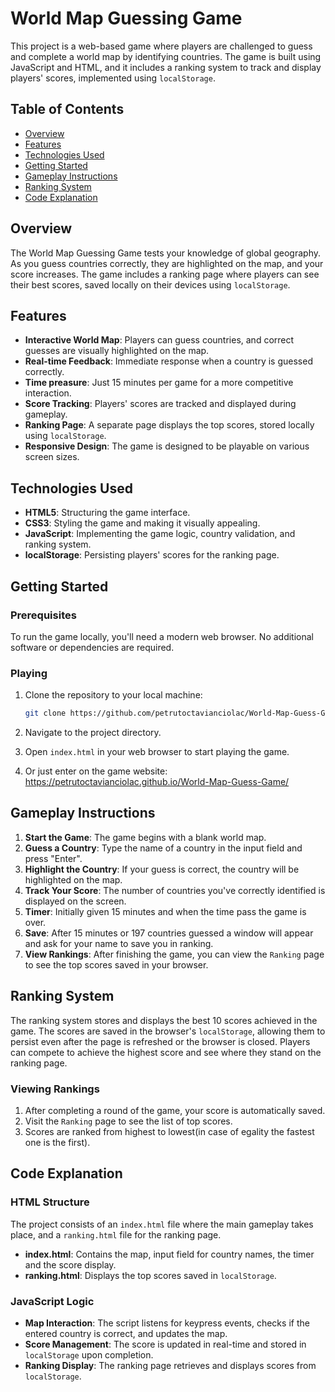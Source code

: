 # World Map Guessing Game

This project is a web-based game where players are challenged to guess and complete a world map by identifying countries. The game is built using JavaScript and HTML, and it includes a ranking system to track and display players' scores, implemented using `localStorage`.

## Table of Contents

- [Overview](#overview)
- [Features](#features)
- [Technologies Used](#technologies-used)
- [Getting Started](#getting-started)
- [Gameplay Instructions](#gameplay-instructions)
- [Ranking System](#ranking-system)
- [Code Explanation](#code-explanation)

## Overview

The World Map Guessing Game tests your knowledge of global geography. As you guess countries correctly, they are highlighted on the map, and your score increases. The game includes a ranking page where players can see their best scores, saved locally on their devices using `localStorage`.

## Features

- **Interactive World Map**: Players can guess countries, and correct guesses are visually highlighted on the map.
- **Real-time Feedback**: Immediate response when a country is guessed correctly.
- **Time preasure**: Just 15 minutes per game for a more competitive interaction.
- **Score Tracking**: Players' scores are tracked and displayed during gameplay.
- **Ranking Page**: A separate page displays the top scores, stored locally using `localStorage`.
- **Responsive Design**: The game is designed to be playable on various screen sizes.

## Technologies Used

- **HTML5**: Structuring the game interface.
- **CSS3**: Styling the game and making it visually appealing.
- **JavaScript**: Implementing the game logic, country validation, and ranking system.
- **localStorage**: Persisting players' scores for the ranking page.

## Getting Started

### Prerequisites

To run the game locally, you'll need a modern web browser. No additional software or dependencies are required.

### Playing

1. Clone the repository to your local machine:

    ```bash
    git clone https://github.com/petrutoctavianciolac/World-Map-Guess-Game.git
    ```

2. Navigate to the project directory.

3. Open `index.html` in your web browser to start playing the game.

4. Or just enter on the game website: https://petrutoctavianciolac.github.io/World-Map-Guess-Game/

## Gameplay Instructions

1. **Start the Game**: The game begins with a blank world map.
2. **Guess a Country**: Type the name of a country in the input field and press "Enter".
3. **Highlight the Country**: If your guess is correct, the country will be highlighted on the map.
4. **Track Your Score**: The number of countries you've correctly identified is displayed on the screen.
5. **Timer**: Initially given 15 minutes and when the time pass the game is over.
6. **Save**: After 15 minutes or 197 countries guessed a window will appear and ask for your name to save you in ranking.
7. **View Rankings**: After finishing the game, you can view the `Ranking` page to see the top scores saved in your browser.

## Ranking System

The ranking system stores and displays the best 10 scores achieved in the game. The scores are saved in the browser's `localStorage`, allowing them to persist even after the page is refreshed or the browser is closed. Players can compete to achieve the highest score and see where they stand on the ranking page.

### Viewing Rankings

1. After completing a round of the game, your score is automatically saved.
2. Visit the `Ranking` page to see the list of top scores.
3. Scores are ranked from highest to lowest(in case of egality the fastest one is the first).

## Code Explanation

### HTML Structure

The project consists of an `index.html` file where the main gameplay takes place, and a `ranking.html` file for the ranking page.

- **index.html**: Contains the map, input field for country names, the timer and the score display.
- **ranking.html**: Displays the top scores saved in `localStorage`.

### JavaScript Logic

- **Map Interaction**: The script listens for keypress events, checks if the entered country is correct, and updates the map.
- **Score Management**: The score is updated in real-time and stored in `localStorage` upon completion.
- **Ranking Display**: The ranking page retrieves and displays scores from `localStorage`.


